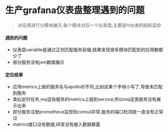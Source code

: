 # 生产grafana仪表盘整理遇到的问题

> 对应用进行分模块展示,每个模块对应一个仪表盘,主要是http类的指标监控

#### 遇到的问题

* 仪表盘variable是通过正则匹配服务前缀,结果发现很多模块匹配到的应用数都少了
* 部分服务没有jvm数据展示

#### 定位结果

* 应用metrics上报的服务名与apollo的不同,比如说某个字母小写了,导致未匹配到服务
* 类似定时任务,mq这些服务的metrics上报到service,所以mq这类服务没有展示出来
* 部分服务注册prometheus监控到consul异常,服务的端口检测就一直没有正常过
* metrics接口没有数据,研发没有接入数据暴露
